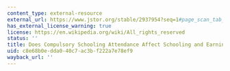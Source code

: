 ```yaml
---
content_type: external-resource
external_url: https://www.jstor.org/stable/2937954?seq=1#page_scan_tab_contents
has_external_license_warning: true
license: https://en.wikipedia.org/wiki/All_rights_reserved
status: ''
title: Does Compulsory Schooling Attendance Affect Schooling and Earnings?
uid: c8e68b0e-dda0-40c7-ac3b-f222a7e78ef9
wayback_url: ''
---
```

